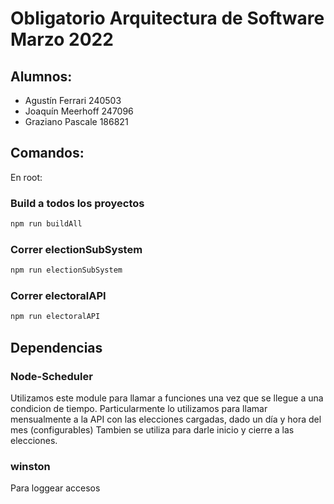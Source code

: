 # Obligatorio Arquitectura de Software Marzo 2022

## Alumnos:
- Agustín Ferrari 240503
- Joaquín Meerhoff 247096
- Graziano Pascale 186821

## Comandos:
En root:

### Build a todos los proyectos
```bash
npm run buildAll
```

### Correr electionSubSystem
```bash
npm run electionSubSystem
```

### Correr electoralAPI
```bash
npm run electoralAPI
```

## Dependencias

### Node-Scheduler
Utilizamos este module para llamar a funciones una vez que se llegue a una condicion de tiempo.
Particularmente lo utilizamos para llamar mensualmente a la API con las elecciones cargadas, dado un día y hora del mes (configurables)
Tambien se utiliza para darle inicio y cierre a las elecciones.

### winston
Para loggear accesos